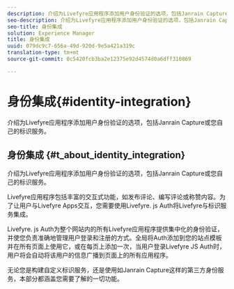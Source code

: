 ```yaml
---
description: 介绍为Livefyre应用程序添加用户身份验证的选项，包括Janrain Capture或您自己的标识服务。
seo-description: 介绍为Livefyre应用程序添加用户身份验证的选项，包括Janrain Capture或您自己的标识服务。
seo-title: 身份集成
solution: Experience Manager
title: 身份集成
uuid: 079dc9c7-656a-49d-920d-9e5a421a319c
translation-type: tm+mt
source-git-commit: 0c5420fcb3ba2e12375e92d4574d0a6dff310869

---
```



# 身份集成{#identity-integration}

介绍为Livefyre应用程序添加用户身份验证的选项，包括Janrain Capture或您自己的标识服务。

## 身份集成 {#t_about_identity_integration}

介绍为Livefyre应用程序添加用户身份验证的选项，包括Janrain Capture或您自己的标识服务。

Livefyre应用程序包括丰富的交互式功能，如发布评论、编写评论或称赞内容。为了让用户与Livefyre Apps交互，您需要使用Livefyre. js Auth将Livefyre与标识服务集成。

Livefyre. js Auth为整个网站内的所有Livefyre应用程序提供集中化的身份验证，并使您负责准确地管理用户登录和注册的方式。全局将Auth添加到您的站点模板并在所有页面上使用它，或在每页上添加一次，当用户登录Livefyre JS Auth时，用户将会自动将该用户的信息广播到页面上的所有应用程序。

无论您是构建自定义标识服务，还是使用如Janrain Capture这样的第三方身份服务，本部分都涵盖您需要了解的一切功能。
